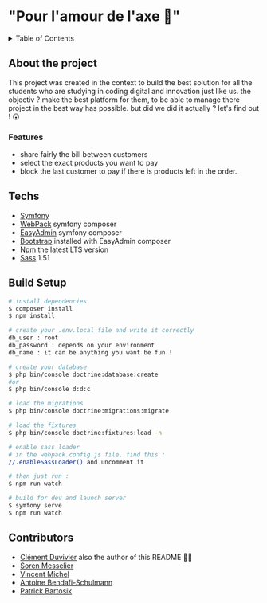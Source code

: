# "Pour l'amour de l'axe 🧡"

<details>
  <summary>Table of Contents</summary>
  <ol>
    <li>
      <a href="#about-the-project">About The Project 📁</a>
      <ul>
        <li><a href="#features">Features 📑</a></li>
      </ul>
    </li>
    <li>
      <a href="#Techs">Techs 💻</a>
    </li>
    <li><a href="#build-setup">Build Setup 🧑🏻‍💻</a></li>
    <li><a href="#contributors">Contributors 👥</a></li>
  </ol>
</details>

## About the project
This project was created in the context to build the best solution for all the students who are studying in coding digital and innovation just like us.
the objectiv ? make the best platform for them, to be able to manage there project in the best way has possible.
but did we did it actually ? 
let's find out ! 😮

### Features

- share fairly the bill between customers 
- select the exact products you want to pay
- block the last customer to pay if there is products left in the order.

## Techs

- [Symfony](https://symfony.com/doc/current/index.html)
- [WebPack](https://symfony.com/doc/current/frontend.html#webpack-encore) symfony composer
- [EasyAdmin](https://symfony.com/bundles/EasyAdminBundle/current/index.html) symfony composer
- [Bootstrap](https://getbootstrap.com/docs/4.0/getting-started/introduction/) installed with EasyAdmin composer
- [Npm](https://docs.npmjs.com/) the latest LTS version
- [Sass](https://sass-lang.com/documentation) 1.51

## Build Setup

```bash
# install dependencies
$ composer install
$ npm install

# create your .env.local file and write it correctly
db_user : root
db_password : depends on your environment
db_name : it can be anything you want be fun !

# create your database
$ php bin/console doctrine:database:create
#or
$ php bin/console d:d:c

# load the migrations
$ php bin/console doctrine:migrations:migrate

# load the fixtures
$ php bin/console doctrine:fixtures:load -n

# enable sass loader
# in the webpack.config.js file, find this : 
//.enableSassLoader() and uncomment it

# then just run :     
$ npm run watch

# build for dev and launch server
$ symfony serve
$ npm run watch

```
## Contributors

- [Clément Duvivier](https://github.com/ClemOurs) also the author of this README 👋🏻
- [Soren Messelier](https://github.com/SorenMesselier-Sentis/)
- [Vincent Michel](https://github.com/CanarDev)
- [Antoine Bendafi-Schulmann](https://github.com/AntoineBendafiSchulmann)
- [Patrick Bartosik](https://github.com/GrandEmpereur/)
